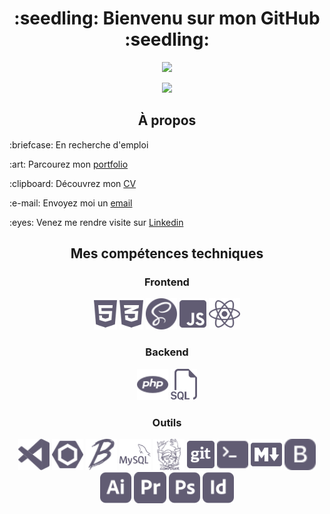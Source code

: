 <h1 align="center">:seedling: Bienvenu sur mon GitHub :seedling:</h1>

<p align="center">
    <a href="https://git.io/streak-stats">
      <img src="https://streak-stats.demolab.com?user=AlineMASSON&hide_border=true&locale=fr&date_format=j%20M%5B%20Y%5D&background=615C73&stroke=D2C9EC&ring=D2C9EC&fire=D2C9EC&currStreakNum=D2C9EC&sideNums=D2C9EC&currStreakLabel=D2C9EC&sideLabels=D2C9EC&dates=D2C9EC" />
    </a>
</p>

<p align="center">
    <a align="center href="https://github.com/anuraghazra/github-readme-stats">
      <img src="https://github-readme-stats.vercel.app/api/top-langs/?username=AlineMASSON&layout=compact&locale=fr&bg_color=615C73&title_color=D2C9EC&text_color=D2C9EC&icon_color=D2C9EC&hide_border=true" />
    </a>
</p>

<h2 align="center">À propos</h2>

<p>:briefcase: En recherche d'emploi</p>
<p>:art: Parcourez mon 
    <a href="https://alinemasson.github.io/portfolio/", alt="alinemasson.github.io/portfolio/">portfolio</a>
</p>
<p>:clipboard: Découvrez mon 
    <a href="https://alinemasson.github.io/portfolio/download/CV.pdf">CV</a>
</p>
<p>:e-mail: Envoyez moi un 
    <a href="mailto:lacmas03@gmail.com" alt="lacmas03@gmail.com">email</a>
</p>
<p>:eyes: Venez me rendre visite sur 
    <a href="https://www.linkedin.com/in/alinemassondevweb/" alt="alinemassondevweb">Linkedin</a>
</p>

<h2 align="center">Mes compétences techniques</h2>

<h3 align="center">Frontend</h3>

<p align="center">
    <img src="images/html5-custom.svg" alt="HTML" height="50px">
    <img src="images/css3-alt-custom.svg" alt="CSS" height="50px">
    <img src="images/sass-fill-custom.svg" alt="SASS" height="50px">
    <img src="images/js-square-custom.svg" alt="JavaScript" height="50px">
    <img src="images/react-custom.svg" alt="ReactJS" height="50px">
</p>

<h3 align="center">Backend</h3>

<p align="center">
    <img src="images/php-fill-custom.svg" alt="PHP" height="50px">
    <img src="images/sql(1).svg" alt="PHP" height="50px">
</p>

<h3 align="center">Outils</h3>

<p align="center">
    <img src="images/vscode-fill-custom.svg" alt="VS Code" height="50px">
    <img src="images/eslint-custom.svg" alt="ESLINT" height="50px">
    <img src="images/babel-custom.svg" alt="Babel" height="50px">
    <img src="images/cib-mysql-custom.svg" alt="My SQL" height="50px">
    <img src="images/composer-custom.svg" alt="Composer" height="50px">
    <img src="images/git-square-custom.svg" alt="Git" height="50px">
    <img src="images/terminal-fill-custom.svg" alt="Terminal" height="50px">
    <img src="images/logo-markdown-custom.svg" alt="Adobe Markdown" height="50px">
    <img src="images/bootstrap-fill-custom.svg" alt="PHP" height="50px">
    <img src="images/adobe-illustrator-custom.svg" alt="Adobe Illustrator" height="50px">
    <img src="images/adobe-premiere-pro-custom.svg" alt="Adobe Premiere Pro" height="50px">
    <img src="images/adobe-photoshop-custom.svg" alt="Adobe Photoshop" height="50px">
    <img src="images/adobe-indesign-custom.svg" alt="Adobe Indesign" height="50px">
</p>
